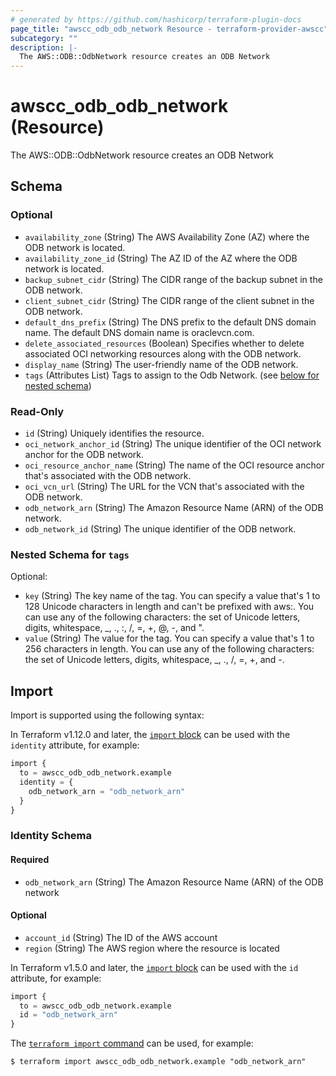 ```yaml
---
# generated by https://github.com/hashicorp/terraform-plugin-docs
page_title: "awscc_odb_odb_network Resource - terraform-provider-awscc"
subcategory: ""
description: |-
  The AWS::ODB::OdbNetwork resource creates an ODB Network
---
```


# awscc_odb_odb_network (Resource)

The AWS::ODB::OdbNetwork resource creates an ODB Network



<!-- schema generated by tfplugindocs -->
## Schema

### Optional

- `availability_zone` (String) The AWS Availability Zone (AZ) where the ODB network is located.
- `availability_zone_id` (String) The AZ ID of the AZ where the ODB network is located.
- `backup_subnet_cidr` (String) The CIDR range of the backup subnet in the ODB network.
- `client_subnet_cidr` (String) The CIDR range of the client subnet in the ODB network.
- `default_dns_prefix` (String) The DNS prefix to the default DNS domain name. The default DNS domain name is oraclevcn.com.
- `delete_associated_resources` (Boolean) Specifies whether to delete associated OCI networking resources along with the ODB network.
- `display_name` (String) The user-friendly name of the ODB network.
- `tags` (Attributes List) Tags to assign to the Odb Network. (see [below for nested schema](#nestedatt--tags))

### Read-Only

- `id` (String) Uniquely identifies the resource.
- `oci_network_anchor_id` (String) The unique identifier of the OCI network anchor for the ODB network.
- `oci_resource_anchor_name` (String) The name of the OCI resource anchor that's associated with the ODB network.
- `oci_vcn_url` (String) The URL for the VCN that's associated with the ODB network.
- `odb_network_arn` (String) The Amazon Resource Name (ARN) of the ODB network.
- `odb_network_id` (String) The unique identifier of the ODB network.

<a id="nestedatt--tags"></a>
### Nested Schema for `tags`

Optional:

- `key` (String) The key name of the tag. You can specify a value that's 1 to 128 Unicode characters in length and can't be prefixed with aws:. You can use any of the following characters: the set of Unicode letters, digits, whitespace, _, ., :, /, =, +, @, -, and ".
- `value` (String) The value for the tag. You can specify a value that's 1 to 256 characters in length. You can use any of the following characters: the set of Unicode letters, digits, whitespace, _, ., /, =, +, and -.

## Import

Import is supported using the following syntax:

In Terraform v1.12.0 and later, the [`import` block](https://developer.hashicorp.com/terraform/language/import) can be used with the `identity` attribute, for example:

```terraform
import {
  to = awscc_odb_odb_network.example
  identity = {
    odb_network_arn = "odb_network_arn"
  }
}
```

<!-- schema generated by tfplugindocs -->
### Identity Schema

#### Required

- `odb_network_arn` (String) The Amazon Resource Name (ARN) of the ODB network

#### Optional

- `account_id` (String) The ID of the AWS account
- `region` (String) The AWS region where the resource is located

In Terraform v1.5.0 and later, the [`import` block](https://developer.hashicorp.com/terraform/language/import) can be used with the `id` attribute, for example:

```terraform
import {
  to = awscc_odb_odb_network.example
  id = "odb_network_arn"
}
```

The [`terraform import` command](https://developer.hashicorp.com/terraform/cli/commands/import) can be used, for example:

```shell
$ terraform import awscc_odb_odb_network.example "odb_network_arn"
```

